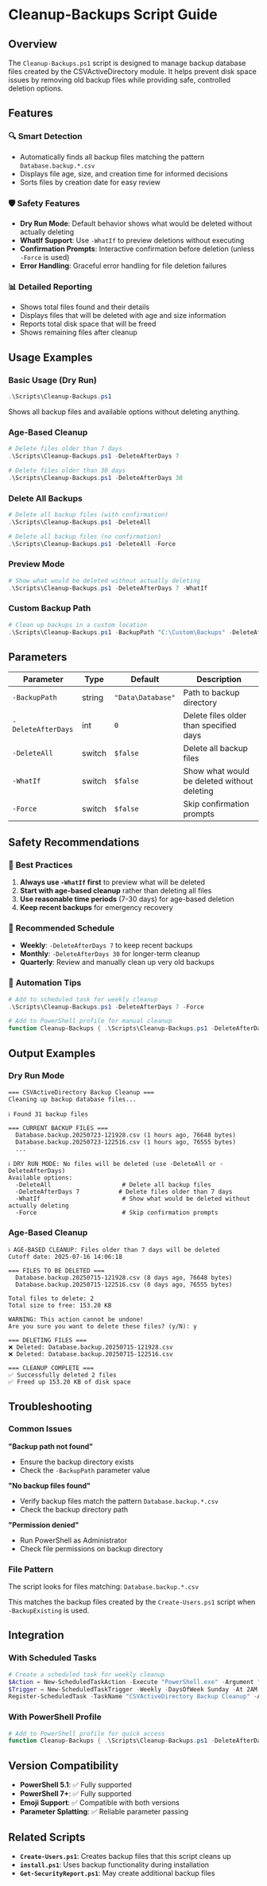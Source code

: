 # Cleanup-Backups Script Guide

## Overview

The `Cleanup-Backups.ps1` script is designed to manage backup database files created by the CSVActiveDirectory module. It helps prevent disk space issues by removing old backup files while providing safe, controlled deletion options.

## Features

### 🔍 **Smart Detection**
- Automatically finds all backup files matching the pattern `Database.backup.*.csv`
- Displays file age, size, and creation time for informed decisions
- Sorts files by creation date for easy review

### 🛡️ **Safety Features**
- **Dry Run Mode**: Default behavior shows what would be deleted without actually deleting
- **WhatIf Support**: Use `-WhatIf` to preview deletions without executing
- **Confirmation Prompts**: Interactive confirmation before deletion (unless `-Force` is used)
- **Error Handling**: Graceful error handling for file deletion failures

### 📊 **Detailed Reporting**
- Shows total files found and their details
- Displays files that will be deleted with age and size information
- Reports total disk space that will be freed
- Shows remaining files after cleanup

## Usage Examples

### Basic Usage (Dry Run)
```powershell
.\Scripts\Cleanup-Backups.ps1
```
Shows all backup files and available options without deleting anything.

### Age-Based Cleanup
```powershell
# Delete files older than 7 days
.\Scripts\Cleanup-Backups.ps1 -DeleteAfterDays 7

# Delete files older than 30 days
.\Scripts\Cleanup-Backups.ps1 -DeleteAfterDays 30
```

### Delete All Backups
```powershell
# Delete all backup files (with confirmation)
.\Scripts\Cleanup-Backups.ps1 -DeleteAll

# Delete all backup files (no confirmation)
.\Scripts\Cleanup-Backups.ps1 -DeleteAll -Force
```

### Preview Mode
```powershell
# Show what would be deleted without actually deleting
.\Scripts\Cleanup-Backups.ps1 -DeleteAfterDays 7 -WhatIf
```

### Custom Backup Path
```powershell
# Clean up backups in a custom location
.\Scripts\Cleanup-Backups.ps1 -BackupPath "C:\Custom\Backups" -DeleteAfterDays 7
```

## Parameters

| Parameter | Type | Default | Description |
|-----------|------|---------|-------------|
| `-BackupPath` | string | `"Data\Database"` | Path to backup directory |
| `-DeleteAfterDays` | int | `0` | Delete files older than specified days |
| `-DeleteAll` | switch | `$false` | Delete all backup files |
| `-WhatIf` | switch | `$false` | Show what would be deleted without deleting |
| `-Force` | switch | `$false` | Skip confirmation prompts |

## Safety Recommendations

### 🚨 **Best Practices**
1. **Always use `-WhatIf` first** to preview what will be deleted
2. **Start with age-based cleanup** rather than deleting all files
3. **Use reasonable time periods** (7-30 days) for age-based deletion
4. **Keep recent backups** for emergency recovery

### 📅 **Recommended Schedule**
- **Weekly**: `-DeleteAfterDays 7` to keep recent backups
- **Monthly**: `-DeleteAfterDays 30` for longer-term cleanup
- **Quarterly**: Review and manually clean up very old backups

### 🔧 **Automation Tips**
```powershell
# Add to scheduled task for weekly cleanup
.\Scripts\Cleanup-Backups.ps1 -DeleteAfterDays 7 -Force

# Add to PowerShell profile for manual cleanup
function Cleanup-Backups { .\Scripts\Cleanup-Backups.ps1 -DeleteAfterDays 7 }
```

## Output Examples

### Dry Run Mode
```
=== CSVActiveDirectory Backup Cleanup ===
Cleaning up backup database files...

ℹ Found 31 backup files

=== CURRENT BACKUP FILES ===
  Database.backup.20250723-121928.csv (1 hours ago, 76648 bytes)
  Database.backup.20250723-122516.csv (1 hours ago, 76555 bytes)
  ...

ℹ DRY RUN MODE: No files will be deleted (use -DeleteAll or -DeleteAfterDays)
Available options:
  -DeleteAll                    # Delete all backup files
  -DeleteAfterDays 7           # Delete files older than 7 days
  -WhatIf                       # Show what would be deleted without actually deleting
  -Force                        # Skip confirmation prompts
```

### Age-Based Cleanup
```
ℹ AGE-BASED CLEANUP: Files older than 7 days will be deleted
Cutoff date: 2025-07-16 14:06:18

=== FILES TO BE DELETED ===
  Database.backup.20250715-121928.csv (8 days ago, 76648 bytes)
  Database.backup.20250715-122516.csv (8 days ago, 76555 bytes)

Total files to delete: 2
Total size to free: 153.20 KB

WARNING: This action cannot be undone!
Are you sure you want to delete these files? (y/N): y

=== DELETING FILES ===
❌ Deleted: Database.backup.20250715-121928.csv
❌ Deleted: Database.backup.20250715-122516.csv

=== CLEANUP COMPLETE ===
✅ Successfully deleted 2 files
✅ Freed up 153.20 KB of disk space
```

## Troubleshooting

### Common Issues

**"Backup path not found"**
- Ensure the backup directory exists
- Check the `-BackupPath` parameter value

**"No backup files found"**
- Verify backup files match the pattern `Database.backup.*.csv`
- Check the backup directory path

**"Permission denied"**
- Run PowerShell as Administrator
- Check file permissions on backup directory

### File Pattern
The script looks for files matching: `Database.backup.*.csv`

This matches the backup files created by the `Create-Users.ps1` script when `-BackupExisting` is used.

## Integration

### With Scheduled Tasks
```powershell
# Create a scheduled task for weekly cleanup
$Action = New-ScheduledTaskAction -Execute "PowerShell.exe" -Argument "-ExecutionPolicy Bypass -Command `"& 'C:\Path\To\Scripts\Cleanup-Backups.ps1' -DeleteAfterDays 7 -Force`""
$Trigger = New-ScheduledTaskTrigger -Weekly -DaysOfWeek Sunday -At 2AM
Register-ScheduledTask -TaskName "CSVActiveDirectory Backup Cleanup" -Action $Action -Trigger $Trigger
```

### With PowerShell Profile
```powershell
# Add to PowerShell profile for quick access
function Cleanup-Backups { .\Scripts\Cleanup-Backups.ps1 -DeleteAfterDays 7 }
```

## Version Compatibility

- **PowerShell 5.1**: ✅ Fully supported
- **PowerShell 7+**: ✅ Fully supported
- **Emoji Support**: ✅ Compatible with both versions
- **Parameter Splatting**: ✅ Reliable parameter passing

## Related Scripts

- **`Create-Users.ps1`**: Creates backup files that this script cleans up
- **`install.ps1`**: Uses backup functionality during installation
- **`Get-SecurityReport.ps1`**: May create additional backup files 